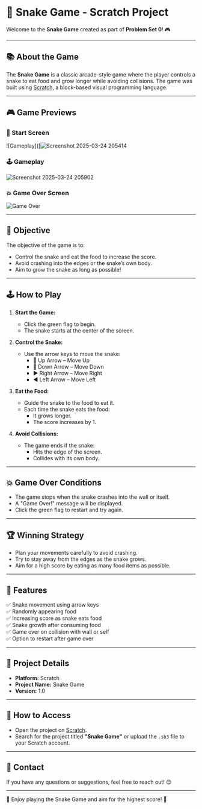 # 🐍 Snake Game - Scratch Project

Welcome to the **Snake Game** created as part of **Problem Set 0**! 🎮

---

## 📚 About the Game
The **Snake Game** is a classic arcade-style game where the player controls a snake to eat food and grow longer while avoiding collisions. The game was built using [Scratch](https://scratch.mit.edu/), a block-based visual programming language.

---

## 🎮 Game Previews

### 🎲 Start Screen
![Gameplay]([![Screenshot 2025-03-24 205414](https://github.com/user-attachments/assets/76ab8bd7-7f69-4085-a66d-9eeeff3c5966)

### 🕹️ Gameplay
![Screenshot 2025-03-24 205902](https://github.com/user-attachments/assets/470a4179-f1fd-43f3-aa47-3defcf8a5be9)


### 💥 Game Over Screen
![Game Over](images/game-over.png)

---

## 🎯 Objective
The objective of the game is to:
- Control the snake and eat the food to increase the score.
- Avoid crashing into the edges or the snake’s own body.
- Aim to grow the snake as long as possible!

---

## 🕹️ How to Play
1. **Start the Game:**  
   - Click the green flag to begin.  
   - The snake starts at the center of the screen.

2. **Control the Snake:**  
   - Use the arrow keys to move the snake:
     - 🔼 Up Arrow – Move Up
     - 🔽 Down Arrow – Move Down
     - ▶️ Right Arrow – Move Right
     - ◀️ Left Arrow – Move Left

3. **Eat the Food:**  
   - Guide the snake to the food to eat it.
   - Each time the snake eats the food:
     - It grows longer.
     - The score increases by 1.

4. **Avoid Collisions:**  
   - The game ends if the snake:
     - Hits the edge of the screen.
     - Collides with its own body.

---

## 💥 Game Over Conditions
- The game stops when the snake crashes into the wall or itself.
- A "Game Over!" message will be displayed.
- Click the green flag to restart and try again.

---

## 🏆 Winning Strategy
- Plan your movements carefully to avoid crashing.
- Try to stay away from the edges as the snake grows.
- Aim for a high score by eating as many food items as possible.

---

## 🔧 Features
✅ Snake movement using arrow keys  
✅ Randomly appearing food  
✅ Increasing score as snake eats food  
✅ Snake growth after consuming food  
✅ Game over on collision with wall or self  
✅ Option to restart after game over  

---

## 📂 Project Details
- **Platform:** Scratch
- **Project Name:** Snake Game
- **Version:** 1.0

---

## 🚀 How to Access
- Open the project on [Scratch](https://scratch.mit.edu/).
- Search for the project titled **"Snake Game"** or upload the `.sb3` file to your Scratch account.

---

## 📧 Contact
If you have any questions or suggestions, feel free to reach out! 😊

---

🎉 Enjoy playing the Snake Game and aim for the highest score! 🐍
